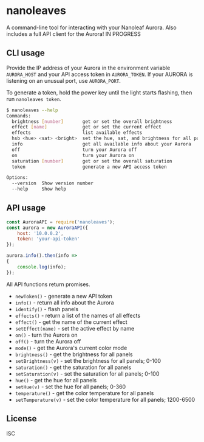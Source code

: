 # nanoleaves

A command-line tool for interacting with your Nanoleaf Aurora. Also includes a full API client for the Aurora! IN PROGRESS

## CLI usage

Provide the IP address of your Aurora in the environment variable `AURORA_HOST` and your API access token in `AURORA_TOKEN`. If your AURORA is listening on an unusual port, use `AURORA_PORT`.

To generate a token, hold the power key until the light starts flashing, then run `nanoleaves token`.

```sh
$ nanoleaves --help
Commands:
  brightness [number]       get or set the overall brightness
  effect [name]             get or set the current effect
  effects                   list available effects
  hsb <hue> <sat> <bright>  set the hue, sat, and brightness for all panels
  info                      get all available info about your Aurora
  off                       turn your Aurora off
  on                        turn your Aurora on
  saturation [number]       get or set the overall saturation
  token                     generate a new API access token

Options:
  --version  Show version number                                       [boolean]
  --help     Show help                                                 [boolean]
```

## API usage

```js
const AuroraAPI = require('nanoleaves');
const aurora = new AuroraAPI({
	host: '10.0.0.2',
	token: 'your-api-token'
});

aurora.info().then(info =>
{
	console.log(info);
});
```

All API functions return promises.

* `newToken()` - generate a new API token
* `info()` - return all info about the Aurora
* `identify()` - flash panels
* `effects()` - return a list of the names of all effects
* `effect()` - get the name of the current effect
* `setEffect(name)` - set the active effect by name
* `on()` - turn the Aurora on
* `off()` - turn the Aurora off
* `mode()` - get the Aurora's current color mode
* `brightness()` - get the brightness for all panels
* `setBrightness(v)` - set the brightness for all panels; 0-100
* `saturation()`  - get the saturation for all panels
* `setSaturation(v)` - set the saturation for all panels; 0-100
* `hue()` - get the hue for all panels
* `setHue(v)` - set the hue for all panels; 0-360
* `temperature()` - get the color temperature for all panels
* `setTemperature(v)` - set the color temperature for all panels; 1200-6500

## License

ISC
